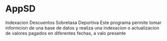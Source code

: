 # AppSD
Indexacion Descuentos Sobretasa Deportiva
Este programa permite tomar informcion de una base de datos y realiza una indexacion o actualizacion de valores pagados en diferentes fechas, a valo presente
